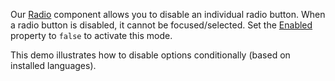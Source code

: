 Our [Radio](https://docs.devexpress.com/Blazor/DevExpress.Blazor.DxRadio-1) component allows you to disable an individual radio button. When a radio button is disabled, it cannot be focused/selected. Set the [Enabled](https://docs.devexpress.com/Blazor/DevExpress.Blazor.DxRadio-1.Enabled) property to `false` to activate this mode.

This demo illustrates how to disable options conditionally (based on installed languages). 
